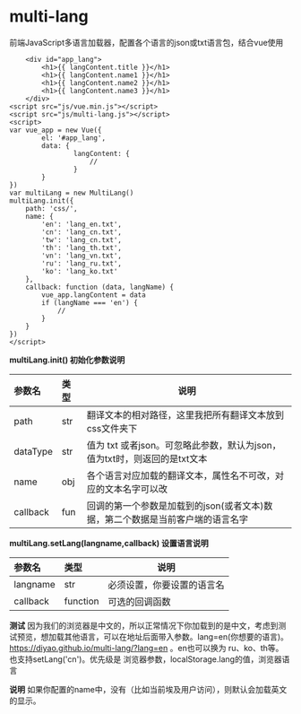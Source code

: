 # multi-lang
前端JavaScript多语言加载器，配置各个语言的json或txt语言包，结合vue使用


``` 
    <div id="app_lang">
        <h1>{{ langContent.title }}</h1>
        <h1>{{ langContent.name1 }}</h1>
        <h1>{{ langContent.name2 }}</h1>
        <h1>{{ langContent.name3 }}</h1>
    </div>
<script src="js/vue.min.js"></script>
<script src="js/multi-lang.js"></script>
<script>
var vue_app = new Vue({
        el: '#app_lang',
        data: {
                langContent: {
                    //
                }
        }
})
var multiLang = new MultiLang()
multiLang.init({
    path: 'css/',
    name: {
        'en': 'lang_en.txt',
        'cn': 'lang_cn.txt',
        'tw': 'lang_cn.txt',
        'th': 'lang_th.txt',
        'vn': 'lang_vn.txt',
        'ru': 'lang_ru.txt',
        'ko': 'lang_ko.txt'
    },
    callback: function (data, langName) {
        vue_app.langContent = data
        if (langName === 'en') {
            //
        }
    }
})
</script>
```

**multiLang.init() 初始化参数说明** 

|参数名|类型|说明|
|:-----   |:-----|-----                           |
|path     |str   |翻译文本的相对路径，这里我把所有翻译文本放到css文件夹下  |
|dataType |str   |值为 txt 或者json。可忽略此参数，默认为json，值为txt时，则返回的是txt文本  |
|name     |obj   |各个语言对应加载的翻译文本，属性名不可改，对应的文本名字可以改  |
|callback |fun   |回调的第一个参数是加载到的json(或者文本)数据，第二个数据是当前客户端的语言名字  |
 
 **multiLang.setLang(langname,callback) 设置语言说明** 
 
 |参数名|类型|说明|
|:-----   |:-----|-----                           |
|langname     |str   |必须设置，你要设置的语言名  |
|callback     |function   |可选的回调函数  |

 **测试**
 因为我们的浏览器是中文的，所以正常情况下你加载到的是中文，考虑到测试预览，想加载其他语言，可以在地址后面带入参数。lang=en(你想要的语言)。
 https://diyao.github.io/multi-lang/?lang=en 。en也可以换为 ru、ko、th等。
 也支持setLang('cn')。优先级是 浏览器参数，localStorage.lang的值，浏览器语言
 
  **说明**
如果你配置的name中，没有（比如当前埃及用户访问），则默认会加载英文的显示。
  
  
